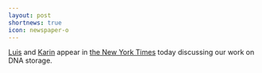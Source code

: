 ```yaml
---
layout: post
shortnews: true
icon: newspaper-o
---
```


[Luis][] and [Karin][] appear in [the New York Times][nyt] today discussing our work on DNA storage.

[Luis]: http://homes.cs.washington.edu/~luisceze/
[Karin]: http://research.microsoft.com/en-us/people/kstrauss/
[nyt]: http://www.nytimes.com/2015/12/04/science/data-storage-on-dna-can-keep-it-safe-for-centuries.html
